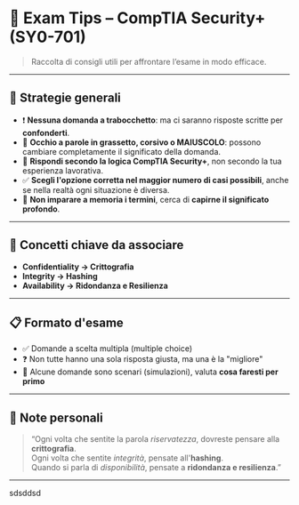 # 🧠 Exam Tips – CompTIA Security+ (SY0-701)

> Raccolta di consigli utili per affrontare l’esame in modo efficace.

---

## 🎯 Strategie generali

- ❗ **Nessuna domanda a trabocchetto**: ma ci saranno risposte scritte per **confonderti**.
- 👀 **Occhio a parole in grassetto, corsivo o MAIUSCOLO**: possono cambiare completamente il significato della domanda.
- 🧠 **Rispondi secondo la logica CompTIA Security+**, non secondo la tua esperienza lavorativa.
- ✅ **Scegli l'opzione corretta nel maggior numero di casi possibili**, anche se nella realtà ogni situazione è diversa.
- 🧩 **Non imparare a memoria i termini**, cerca di **capirne il significato profondo**.

---

## 🔑 Concetti chiave da associare

- **Confidentiality → Crittografia**
- **Integrity → Hashing**
- **Availability → Ridondanza e Resilienza**

---

## 📋 Formato d'esame

- ✅ Domande a scelta multipla (multiple choice)
- ❓ Non tutte hanno una sola risposta giusta, ma una è la "migliore"
- 🧪 Alcune domande sono scenari (simulazioni), valuta **cosa faresti per primo**

---

## 💬 Note personali

> “Ogni volta che sentite la parola *riservatezza*, dovreste pensare alla **crittografia**.  
> Ogni volta che sentite *integrità*, pensate all'**hashing**.  
> Quando si parla di *disponibilità*, pensate a **ridondanza e resilienza**.”

---

sdsddsd